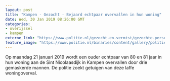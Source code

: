 ```yaml
---
layout: post
title: "Kampen - Gezocht - Bejaard echtpaar overvallen in hun woning"
date: Wed, 30 Jan 2019 08:26:00 GMT
categories: 
- overijssel 
- kampen 
externe_link: "https://www.politie.nl/gezocht-en-vermist/gezochte-personen/2019/januari/02-oon/ov/woningoverval-bejaard-echtpaar-kampen.html"
feature_image: "https://www.politie.nl/binaries/content/gallery/politie/gezocht/verdachten/2019/januari/02-on/2019032583-07.jpg"
---
```


Op maandag 21 januari 2019 wordt een ouder echtpaar van 80 en 81 jaar in hun woning aan de Sint Nicolaasdijk in Kampen overvallen door drie gemaskerde mannen. De politie zoekt getuigen van deze laffe woningoverval.

